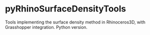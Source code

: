 # pyRhinoSurfaceDensityTools
Tools implementing the surface density method in Rhinoceros3D, with Grasshopper integration. Python version.
